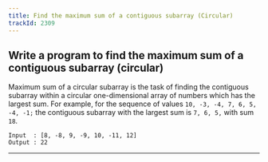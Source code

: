 ```yaml
---
title: Find the maximum sum of a contiguous subarray (Circular)
trackId: 2309
---
```


## Write a program to find the maximum sum of a contiguous subarray (circular)

Maximum sum of a circular subarray is the task of finding the contiguous subarray within a circular one-dimensional array of numbers which has the largest sum. For example, for the sequence of values `10, -3, -4, 7, 6, 5, -4, -1;` the contiguous subarray with the largest sum is `7, 6, 5,` with sum `18`.

```
Input  : [8, -8, 9, -9, 10, -11, 12]
Output : 22
```

---

